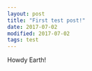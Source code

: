 ```yaml
---
layout: post
title: "First test post!"
date: 2017-07-02
modified: 2017-07-02
tags: test
---
```

Howdy Earth!